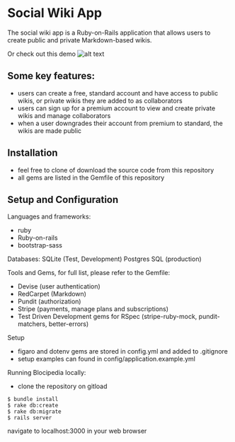 # Social Wiki App

The social wiki app is a Ruby-on-Rails application that allows users to create public and private Markdown-based wikis.

Or check out this demo
![alt text](https://raw.githubusercontent.com/cheneyshreve/blocipedia/master/app/assets/images/wikis_demo.gif)

## Some key features:
- users can create a free, standard account and have access to public wikis, or private wikis they are added to as collaborators
- users can sign up for a premium account to view and create private wikis and manage collaborators
- when a user downgrades their account from premium to standard, the wikis are made public

## Installation
- feel free to clone of download the source code from this repository
- all gems are listed in the Gemfile of this repository

## Setup and Configuration
Languages and frameworks:
- ruby
- Ruby-on-rails
- bootstrap-sass

Databases:
SQLite (Test, Development)
Postgres SQL (production)

Tools and Gems, for full list, please refer to the Gemfile:
- Devise (user authentication)
- RedCarpet (Markdown)
- Pundit (authorization)
- Stripe (payments, manage plans and subscriptions)
- Test Driven Development gems for RSpec (stripe-ruby-mock, pundit-matchers, better-errors)

Setup
- figaro and dotenv gems are stored in config.yml and added to .gitignore
- setup examples can found in config/application.example.yml

Running Blocipedia locally:
- clone the repository on gitload
```
$ bundle install
$ rake db:create
$ rake db:migrate
$ rails server
```
navigate to localhost:3000 in your web browser
